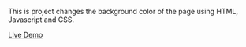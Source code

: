 This is project changes the background color of the page using HTML, Javascript and CSS.

[Live Demo](https://aar654.github.io/Background-Color-Changer/)
